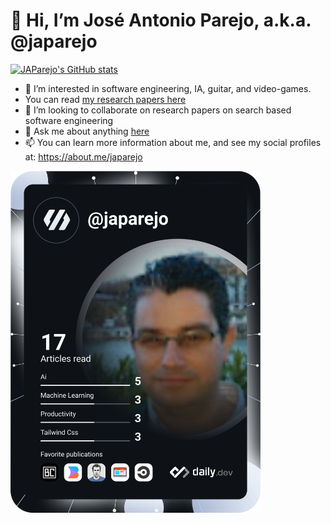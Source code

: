 <h1> 👋 Hi, I’m José Antonio Parejo, a.k.a. @japarejo</h1>

[![JAParejo's GitHub stats](https://github-readme-stats.vercel.app/api?username=japarejo)](https://github.com/anuraghazra/github-readme-stats)

- 👀 I’m interested in software engineering, IA, guitar, and video-games.
- You can read [my research papers here](https://scholar.google.com/citations?user=1vZmkFIAAAAJ)
- 💞️ I’m looking to collaborate on research papers on search based software engineering
- 💬 Ask me about anything [here](https://github.com/japarejo/japarejo/issues)
- 📫 You can learn more information about me, and see my social profiles at: https://about.me/japarejo

<a href="https://app.daily.dev/DailyDevTips">
  <img src="https://raw.githubusercontent.com/japarejo/japarejo/main/devcard.svg" width="400" alt="J. A. Parejo's Dev Card"/>
</a>
